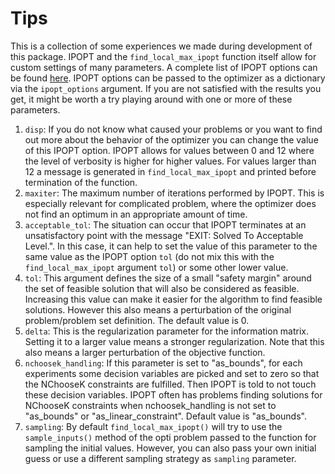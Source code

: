 # Tips
This is a collection of some experiences we made during development of this package. IPOPT and the <code>find_local_max_ipopt</code> function itself allow for custom settings of many parameters. A complete list of IPOPT options can be found [here](https://coin-or.github.io/Ipopt/OPTIONS.html). IPOPT options can be passed to the optimizer as a dictionary via the <code>ipopt_options</code> argument. If you are not satisfied with the results you get, it might be worth a try playing around with one or more of these parameters.

1. <code>disp</code>: If you do not know what caused your problems or you want to find out more about the behavior of the optimizer you can change the value of this IPOPT option. IPOPT allows for values between 0 and 12 where the level of verbosity is higher for higher values. For values larger than 12 a message is generated in <code>find_local_max_ipopt</code> and printed before termination of the function.
2. <code>maxiter</code>: The maximum number of iterations performed by IPOPT. This is especially relevant for complicated problem, where the optimizer does not find an optimum in an appropriate amount of time.
3. <code>acceptable_tol</code>: The situation can occur that IPOPT terminates at an unsatisfactory point with the message "EXIT: Solved To Acceptable Level.". In this case, it can help to set the value of this parameter to the same value as the IPOPT option <code>tol</code> (do not mix this with the <code>find_local_max_ipopt</code> argument <code>tol</code>) or some other lower value.
4. <code>tol</code>: This argument defines the size of a small "safety margin" around the set of feasible solution that will also be considered as feasible. Increasing this value can make it easier for the algorithm to find feasible solutions. However this also means a perturbation of the original problem/problem set definition. The default value is 0.
5. <code>delta</code>: This is the regularization parameter for the information matrix. Setting it to a larger value means a stronger regularization. Note that this also means a larger perturbation of the objective function.
6. <code>nchoosek_handling</code>: If this parameter is set to "as_bounds", for each experiments some decision variables are picked and set to zero so that the NChooseK constraints are fulfilled. Then IPOPT is told to not touch these decision variables. IPOPT often has problems finding solutions for NChooseK constraints when nchoosek_handling is not set to "as_bounds" or "as_linear_constraint". Default value is "as_bounds".
7. <code>sampling</code>: By default <code>find_local_max_ipopt()</code> will try to use the <code>sample_inputs()</code> method of the opti problem passed to the function for sampling the initial values. However, you can also pass your own initial guess or use a different sampling strategy as <code>sampling</code> parameter.